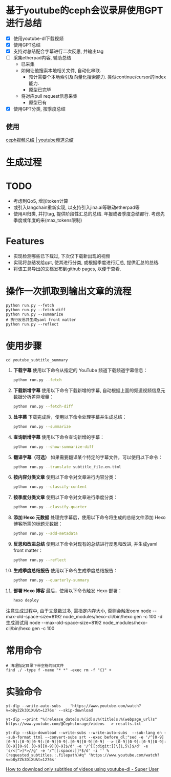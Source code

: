 # 基于youtube的ceph会议录屏使用GPT进行总结


* [x] 使用youtube-dl下载视频
* [x] 使用GPT总结
* [x] 支持对总结配合字幕进行二次反思, 并输出tag
* [ ] 采集etherpad内容, 辅助总结
    * 已采集
    * 如何让他搜索本地相关文件, 自动化串联.
        * 预计需要个本地索引及向量化搜索能力. 类似continue/cursor的index能力.
        * 原型已完毕
   * 将对应pull request信息采集
      * 原型已有
* [x] 使用GPT分类, 按季度总结

## 使用

[ceph视频总结 \| youtube频道总结](https://sean10.github.io/VideoSummary/)


# 生成过程

# TODO
* 考虑到QoS, 增加token计算
* 或引入langchain重新实现, 以支持引入jina.ai等联动etherpad等
* 使用AI归类, 并打tag, 提供阶段性汇总的总结. 年报或者季度总结都行. 考虑先季度或年度的来(max_tokens限制)

# Features
* 实现检测哪些已下载过, 下次仅下载新出现的视频
* 实现将总结发给gpt, 使其进行分类, 或根据季度进行汇总, 提供汇总的总结.
* 将该工具导出的文档发布到github pages, 以便于查看.

# 操作一次抓取到输出文章的流程

```
python run.py --fetch
python run.py --fetch-diff
python run.py --summarize
# 执行反思并生成yaml front matter
python run.py --reflect
```

# 使用步骤

```
cd youtube_subtitle_summary
```
1. **下载字幕**
   使用以下命令从指定的 YouTube 频道下载频道字幕信息：
   ```bash
   python run.py --fetch
   ```

2. **下载新增字幕**
   使用以下命令下载新增的字幕, 自动根据上面的频道视频信息元数据分析差异增量：
   ```bash
   python run.py --fetch-diff
   ```

3. **处字幕**
   下载完成后，使用以下命令处理字幕并生成总结：
   ```bash
   python run.py --summarize
   ```

4. **查询新增字幕**
   使用以下命令查询新增的字幕：
   ```bash
   python run.py --show-summarize-diff
   ```

5. **翻译字幕（可选）**
   如果需要翻译某个特定的字幕文件，可以使用以下命令：
   ```bash
   python run.py --translate subtitle_file.en.ttml
   ```

6. **按内容分类文章**
   使用以下命令对文章进行内容分类：
   ```bash
   python run.py --classify-content
   ```

7. **按季度分类文章**
   使用以下命令对文章进行季度分类：
   ```bash
   python run.py --classify-quarter
   ```

8. **添加 Hexo 元数据**
   处理完字幕后，使用以下命令将生成的总结文件添加 Hexo 博客所需的标题元数据：
   ```bash
   python run.py --add-metadata
   ```

9. **反思和改进总结**
   使用以下命令对现有的总结进行反思和改进, 并生成yaml front matter：
   ```bash
   python run.py --reflect
   ```

10. **生成季度总结报告**
    使用以下命令生成季度总结报告：
    ```bash
    python run.py --quarterly-summary
    ```

11. **部署 Hexo 博客**
    最后，使用以下命令触发 Hexo 部署：
    ```bash
    hexo deploy
    ```

   注意生成过程中, 由于文章数过多, 需指定内存大小, 否则会触发oom
   node --max-old-space-size=8192 node_modules/hexo-cli/bin/hexo gen -c 100  -d
   生成测试用
   node --max-old-space-size=8192 node_modules/hexo-cli/bin/hexo gen -c 100 


# 常用命令

```
# 清理指定目录下带空格的旧文件
find ./ -type f -name "* *" -exec rm -f "{}" +
```


# 实验命令


```
yt-dlp --write-auto-subs    'https://www.youtube.com/watch?v=bByZZk3DiXU&t=1276s' --skip-download

yt-dlp --print "%(release_date)s;%(id)s;%(title)s;%(webpage_url)s"  https://www.youtube.com/@Cephstorage/videos   > results.txt

yt-dlp --skip-download --write-subs --write-auto-subs  --sub-lang en --sub-format ttml --convert-subs srt --exec before_dl:"sed -e '/^[0-9][0-9]:[0-9][0-9]:[0-9][0-9].[0-9][0-9][0-9] --> [0-9][0-9]:[0-9][0-9]:[0-9][0-9].[0-9][0-9][0-9]$/d' -e '/^[[:digit:]]\{1,5\}$/d' -e 's/<[^>]*>//g' -e '/^[[:space:]]*$/d' -i '' %(requested_subtitles.:.filepath)#q" 'https://www.youtube.com/watch?v=bByZZk3DiXU&t=1276s'
```

[How to download only subtitles of videos using youtube\-dl \- Super User](https://superuser.com/questions/927523/how-to-download-only-subtitles-of-videos-using-youtube-dl)